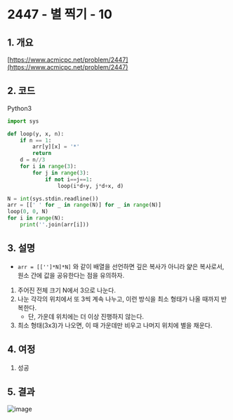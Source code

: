 # **2447 - 별 찍기 - 10**

## **1. 개요**

[https://www.acmicpc.net/problem/2447](https://www.acmicpc.net/problem/2447)

## **2. 코드**

Python3

```python
import sys

def loop(y, x, n):
    if n == 1:
        arr[y][x] = '*'
        return
    d = n//3
    for i in range(3):
        for j in range(3):
            if not i==j==1:
                loop(i*d+y, j*d+x, d)

N = int(sys.stdin.readline())
arr = [[' ' for _ in range(N)] for _ in range(N)]
loop(0, 0, N)
for i in range(N):
    print(''.join(arr[i]))
```

## **3. 설명**

- `arr = [['']*N]*N]` 와 같이 배열을 선언하면 깊은 복사가 아니라 얉은 복사로서, 원소 간에 값을 공유한다는 점을 유의하자.

1. 주어진 전체 크기 N에서 3으로 나눈다.
2. 나눈 각각의 위치에서 또 3씩 계속 나누고, 이런 방식을 최소 형태가 나올 때까지 반복한다.
    - 단, 가운데 위치에는 더 이상 진행하지 않는다.
3. 최소 형태(3x3)가 나오면, 이 때 가운데만 비우고 나머지 위치에 별을 채운다.

## **4. 여정**

1. 성공

## **5. 결과**
![image](https://user-images.githubusercontent.com/41278416/90492406-1ef83a00-e17c-11ea-8650-49dd3809ee5f.png)
